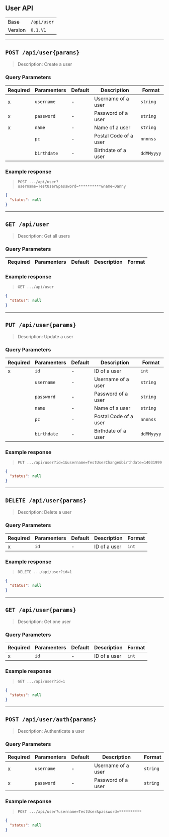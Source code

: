 ## User API

|         |             |
| ------- | ----------- |
| Base    | `/api/user` |
| Version | `0.1.V1`    |

---

## `POST /api/user{params}`

> Description: Create a user

### **Query Parameters**

| Required | Paramenters | Default | Description           | Format     |
| -------- | ----------- | ------- | --------------------- | ---------- |
| x        | `username`  | -       | Username of a user    | `string`   |
| x        | `password`  | -       | Password of a user    | `string`   |
| x        | `name`      | -       | Name of a user        | `string`   |
|          | `pc`        | -       | Postal Code of a user | `nnnnss`   |
|          | `birthdate` | -       | Birthdate of a user   | `ddMMyyyy` |

### **Example response**

> `POST .../api/user?username=TestUser&password=**********&name=Danny`

```json
{
  "status": null
}
```

---

## `GET /api/user`

> Description: Get all users

### **Query Parameters**

| Required | Paramenters | Default | Description | Format |
| -------- | ----------- | ------- | ----------- | ------ |


### **Example response**

> `GET .../api/user`

```json
{
  "status": null
}
```

---

## `PUT /api/user{params}`

> Description: Update a user

### **Query Parameters**

| Required | Paramenters | Default | Description           | Format     |
| -------- | ----------- | ------- | --------------------- | ---------- |
| x        | `id`        | -       | ID of a user          | `int`      |
|          | `username`  | -       | Username of a user    | `string`   |
|          | `password`  | -       | Password of a user    | `string`   |
|          | `name`      | -       | Name of a user        | `string`   |
|          | `pc`        | -       | Postal Code of a user | `nnnnss`   |
|          | `birthdate` | -       | Birthdate of a user   | `ddMMyyyy` |

### **Example response**

> `PUT .../api/user?id=1&username=TestUserChange&birthdate=14031999`

```json
{
  "status": null
}
```

---

## `DELETE /api/user{params}`

> Description: Delete a user

### **Query Parameters**

| Required | Paramenters | Default | Description  | Format |
| -------- | ----------- | ------- | ------------ | ------ |
| x        | `id`        | -       | ID of a user | `int`  |

### **Example response**

> `DELETE .../api/user?id=1`

```json
{
  "status": null
}
```

---

## `GET /api/user{params}`

> Description: Get one user

### **Query Parameters**

| Required | Paramenters | Default | Description  | Format |
| -------- | ----------- | ------- | ------------ | ------ |
| x        | `id`        | -       | ID of a user | `int`  |

### **Example response**

> `GET .../api/user?id=1`

```json
{
  "status": null
}
```

---

## `POST /api/user/auth{params}`

> Description: Authenticate a user

### **Query Parameters**

| Required | Paramenters | Default | Description        | Format   |
| -------- | ----------- | ------- | ------------------ | -------- |
| x        | `username`  | -       | Username of a user | `string` |
| x        | `password`  | -       | Password of a user | `string` |

### **Example response**

> `POST .../api/user?username=TestUser&password=**********`

```json
{
  "status": null
}
```

